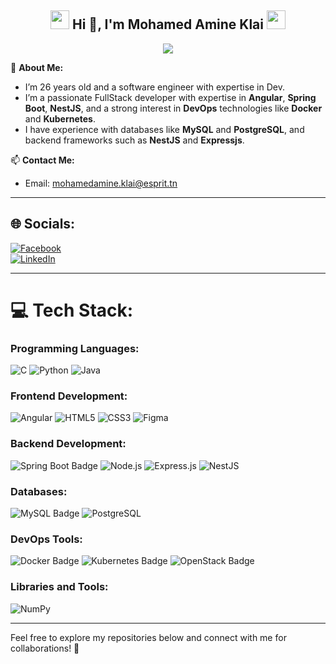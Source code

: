 <div align="center">

<h2><img src="https://em-content.zobj.net/source/animated-noto-color-emoji/356/fire_1f525.gif" height="30"> Hi 👋, I'm Mohamed Amine Klai <img src="https://em-content.zobj.net/source/animated-noto-color-emoji/356/fire_1f525.gif" height="30"></h2>
  <img src="https://readme-typing-svg.herokuapp.com?&lines=A+passionate+FullStack+Developer+from+Tunisia;Welcome+to+my+GitHub+profile!&center=true&repeat=true&width=500&repeat=true&duration=5000&pause=3000">

</div>

🔭 **About Me:**  
- I’m 26 years old and a software engineer with expertise in Dev.  
- I’m a passionate FullStack developer with expertise in **Angular**, **Spring Boot**, **NestJS**, and a strong interest in **DevOps** technologies like **Docker** and **Kubernetes**.  
- I have experience with databases like **MySQL** and **PostgreSQL**, and backend frameworks such as **NestJS** and **Expressjs**.

📫 **Contact Me:**  
- Email: mohamedamine.klai@esprit.tn  

---

## 🌐 Socials:
[![Facebook](https://img.shields.io/badge/Facebook-%231877F2.svg?logo=Facebook&logoColor=white)](https://www.facebook.com/klai.15A/)  
[![LinkedIn](https://img.shields.io/badge/LinkedIn-%230077B5.svg?logo=linkedin&logoColor=white)](https://www.linkedin.com/in/mohamed-amine-klai-2a5132245/)  

---

# 💻 Tech Stack:

### Programming Languages:
![C](https://img.shields.io/badge/C-%2300599C.svg?style=for-the-badge&logo=c&logoColor=white)
![Python](https://img.shields.io/badge/python-3670A0?style=for-the-badge&logo=python&logoColor=ffdd54)
![Java](https://img.shields.io/badge/java-%23ED8B00.svg?style=for-the-badge&logo=java&logoColor=white)

### Frontend Development:
![Angular](https://img.shields.io/badge/Angular-DD0031?style=for-the-badge&logo=angular&logoColor=white)
![HTML5](https://img.shields.io/badge/html5-%23E34F26.svg?style=for-the-badge&logo=html5&logoColor=white)
![CSS3](https://img.shields.io/badge/css3-%231572B6.svg?style=for-the-badge&logo=css3&logoColor=white)
![Figma](https://img.shields.io/badge/figma-%23F24E1E.svg?style=for-the-badge&logo=figma&logoColor=white)

### Backend Development:
![Spring Boot Badge](https://img.shields.io/badge/Spring_Boot-6DB33F.svg?&style=for-the-badge&logo=Spring%20Boot&logoColor=white)
![Node.js](https://img.shields.io/badge/Node.js-339933?style=for-the-badge&logo=node.js&logoColor=white)
![Express.js](https://img.shields.io/badge/Express.js-%23404d59.svg?style=for-the-badge&logo=express&logoColor=white)
![NestJS](https://img.shields.io/badge/nestjs-%23E0234E.svg?style=for-the-badge&logo=nestjs&logoColor=white)

### Databases:
![MySQL Badge](https://img.shields.io/badge/MySQL-4479A1.svg?&style=for-the-badge&logo=MySQL&logoColor=white)
![PostgreSQL](https://img.shields.io/badge/PostgreSQL-316192.svg?&style=for-the-badge&logo=PostgreSQL&logoColor=white)

### DevOps Tools:
![Docker Badge](https://img.shields.io/badge/Docker-2496ED.svg?&style=for-the-badge&logo=Docker&logoColor=white)
![Kubernetes Badge](https://img.shields.io/badge/Kubernetes-326CE5.svg?&style=for-the-badge&logo=Kubernetes&logoColor=white)
![OpenStack Badge](https://img.shields.io/badge/OpenStack-ED1944.svg?&style=for-the-badge&logo=OpenStack&logoColor=white)

### Libraries and Tools:
![NumPy](https://img.shields.io/badge/numpy-%23013243.svg?style=for-the-badge&logo=numpy&logoColor=white)

---

Feel free to explore my repositories below and connect with me for collaborations! 🚀  
